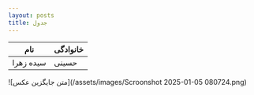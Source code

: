 ```yaml
---
layout: posts
title: جدول
---
```



| نام | خانوادگی |
| ----------- | ----------- |
| سیده زهرا | حسینی  |

![متن جایگزین عکس](/assets/images/Scroonshot 2025-01-05 080724.png)
 
